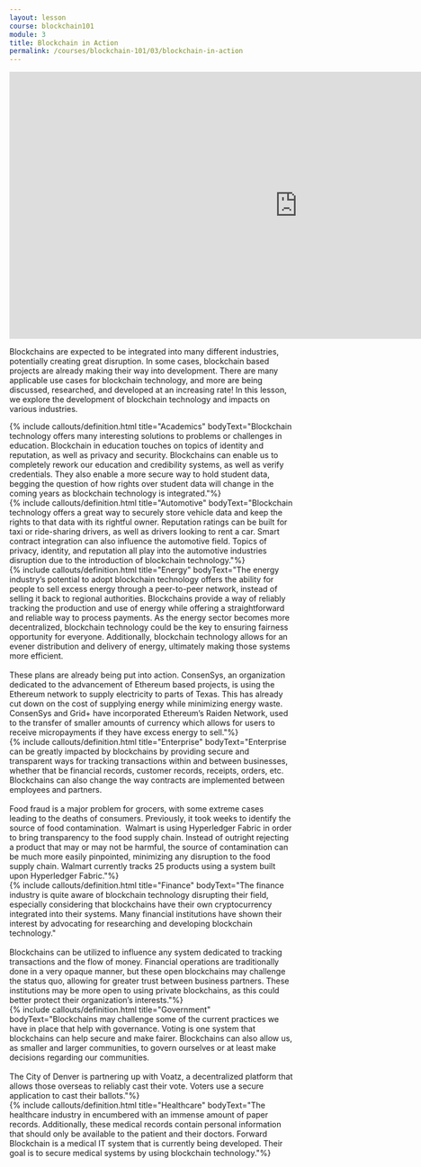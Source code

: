 ```yaml
---
layout: lesson
course: blockchain101
module: 3
title: Blockchain in Action
permalink: /courses/blockchain-101/03/blockchain-in-action
---
```


<iframe width="1024" height="475" src="https://www.youtube.com/embed/FsdmXlZx-U4?rel=0" frameborder="0" allow="accelerometer; autoplay; encrypted-media; gyroscope; picture-in-picture" allowfullscreen></iframe>

<p><span class="openingParagraph">Blockchains are expected to be integrated into many different industries, potentially creating great disruption. In some cases, blockchain based projects are already making their way into development. There are many applicable use cases for blockchain technology, and more are being discussed, researched, and developed at an increasing rate! In this lesson, we explore the development of blockchain technology and impacts on various industries.
</span>
  
{% include callouts/definition.html title="Academics" bodyText="Blockchain technology offers many interesting solutions to problems or challenges in education. Blockchain in education touches on topics of identity and reputation, as well as privacy and security. Blockchains can enable us to completely rework our education and credibility systems, as well as verify credentials. They also enable a more secure way to hold student data, begging the question of how rights over student data will change in the coming years as blockchain technology is integrated."%}
<br>
{% include callouts/definition.html title="Automotive" bodyText="Blockchain technology offers a great way to securely store vehicle data and keep the rights to that data with its rightful owner. Reputation ratings can be built for taxi or ride-sharing drivers, as well as drivers looking to rent a car. Smart contract integration can also influence the automotive field. Topics of privacy, identity, and reputation all play into the automotive industries disruption due to the introduction of blockchain technology."%}
<br>
{% include callouts/definition.html title="Energy" bodyText="The energy industry’s potential to adopt blockchain technology offers the ability for people to sell excess energy through a peer-to-peer network, instead of selling it back to regional authorities. Blockchains provide a way of reliably tracking the production and use of energy while offering a straightforward and reliable way to process payments. As the energy sector becomes more decentralized, blockchain technology could be the key to ensuring fairness opportunity for everyone. Additionally, blockchain technology allows for an evener distribution and delivery of energy, ultimately making those systems more efficient.
<br>
<br>
These plans are already being put into action. ConsenSys, an organization dedicated to the advancement of Ethereum based projects, is using the Ethereum network to supply electricity to parts of Texas. This has already cut down on the cost of supplying energy while minimizing energy waste. ConsenSys and Grid+ have incorporated Ethereum’s Raiden Network, used to the transfer of smaller amounts of currency which allows for users to receive micropayments if they have excess energy to sell."%}
<br>
{% include callouts/definition.html title="Enterprise" bodyText="Enterprise can be greatly impacted by blockchains by providing secure and transparent ways for tracking transactions within and between businesses, whether that be financial records, customer records, receipts, orders, etc. Blockchains can also change the way contracts are implemented between employees and partners. 
<br>
<br>
Food fraud is a major problem for grocers, with some extreme cases leading to the deaths of consumers. Previously, it took weeks to identify the source of food contamination.  Walmart is using Hyperledger Fabric in order to bring transparency to the food supply chain. Instead of outright rejecting a product that may or may not be harmful, the source of contamination can be much more easily pinpointed, minimizing any disruption to the food supply chain. Walmart currently tracks 25 products using a system built upon Hyperledger Fabric."%}
<br>
{% include callouts/definition.html title="Finance" bodyText="The finance industry is quite aware of blockchain technology disrupting their field, especially considering that blockchains have their own cryptocurrency integrated into their systems. Many financial institutions have shown their interest by advocating for researching and developing blockchain technology."
<br>
<br>
Blockchains can be utilized to influence any system dedicated to tracking transactions and the flow of money. Financial operations are traditionally done in a very opaque manner, but these open blockchains may challenge the status quo, allowing for greater trust between business partners. These institutions may be more open to using private blockchains, as this could better protect their organization’s interests."%}
<br>
{% include callouts/definition.html title="Government" bodyText="Blockchains may challenge some of the current practices we have in place that help with governance. Voting is one system that blockchains can help secure and make fairer. Blockchains can also allow us, as smaller and larger communities, to govern ourselves or at least make decisions regarding our communities.
<br>
<br>
The City of Denver is partnering up with Voatz, a decentralized platform that allows those overseas to reliably cast their vote. Voters use a secure application to cast their ballots."%}
<br>
{% include callouts/definition.html title="Healthcare" bodyText="The healthcare industry in encumbered with an immense amount of paper records. Additionally, these medical records contain personal information that should only be available to the patient and their doctors. Forward Blockchain is a medical IT system that is currently being developed. Their goal is to secure medical systems by using blockchain technology."%}

